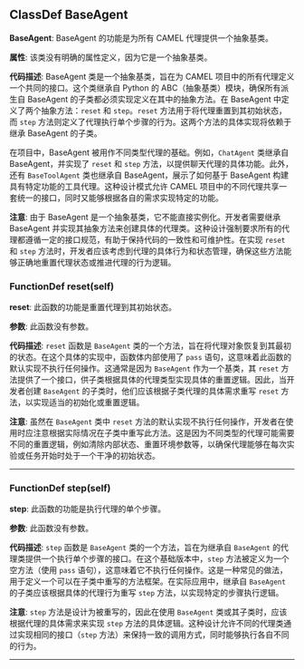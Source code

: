 ## ClassDef BaseAgent
**BaseAgent**: BaseAgent 的功能是为所有 CAMEL 代理提供一个抽象基类。

**属性**: 该类没有明确的属性定义，因为它是一个抽象基类。

**代码描述**: BaseAgent 类是一个抽象基类，旨在为 CAMEL 项目中的所有代理定义一个共同的接口。这个类继承自 Python 的 ABC（抽象基类）模块，确保所有派生自 BaseAgent 的子类都必须实现定义在其中的抽象方法。在 BaseAgent 中定义了两个抽象方法：`reset` 和 `step`。`reset` 方法用于将代理重置到其初始状态，而 `step` 方法则定义了代理执行单个步骤的行为。这两个方法的具体实现将依赖于继承 BaseAgent 的子类。

在项目中，BaseAgent 被用作不同类型代理的基础。例如，`ChatAgent` 类继承自 BaseAgent，并实现了 `reset` 和 `step` 方法，以提供聊天代理的具体功能。此外，还有 `BaseToolAgent` 类也继承自 BaseAgent，展示了如何基于 BaseAgent 构建具有特定功能的工具代理。这种设计模式允许 CAMEL 项目中的不同代理共享一套统一的接口，同时又能够根据各自的需求实现特定的功能。

**注意**: 由于 BaseAgent 是一个抽象基类，它不能直接实例化。开发者需要继承 BaseAgent 并实现其抽象方法来创建具体的代理类。这种设计强制要求所有的代理都遵循一定的接口规范，有助于保持代码的一致性和可维护性。在实现 `reset` 和 `step` 方法时，开发者应该考虑到代理的具体行为和状态管理，确保这些方法能够正确地重置代理状态或推进代理的行为逻辑。
### FunctionDef reset(self)
**reset**: 此函数的功能是重置代理到其初始状态。

**参数**: 此函数没有参数。

**代码描述**: `reset` 函数是 `BaseAgent` 类的一个方法，旨在将代理对象恢复到其最初的状态。在这个具体的实现中，函数体内部使用了 `pass` 语句，这意味着此函数的默认实现不执行任何操作。这通常是因为 `BaseAgent` 作为一个基类，其 `reset` 方法提供了一个接口，供子类根据具体的代理类型实现具体的重置逻辑。因此，当开发者创建 `BaseAgent` 的子类时，他们应该根据子类代理的具体需求重写 `reset` 方法，以实现适当的初始化或重置逻辑。

**注意**: 虽然在 `BaseAgent` 类中 `reset` 方法的默认实现不执行任何操作，开发者在使用时应注意根据实际情况在子类中重写此方法。这是因为不同类型的代理可能需要不同的重置逻辑，例如清除内部状态、重置环境参数等，以确保代理能够在每次实验或任务开始时处于一个干净的初始状态。
***
### FunctionDef step(self)
**step**: 此函数的功能是执行代理的单个步骤。

**参数**: 此函数没有参数。

**代码描述**: `step` 函数是 `BaseAgent` 类的一个方法，旨在为继承自 `BaseAgent` 的代理类提供一个执行单个步骤的接口。在这个基础版本中，`step` 方法被定义为一个空方法（使用 `pass` 语句），这意味着它不执行任何操作。这是一种常见的做法，用于定义一个可以在子类中重写的方法框架。在实际应用中，继承自 `BaseAgent` 的子类应该根据具体的代理行为重写 `step` 方法，以实现特定的步骤执行逻辑。

**注意**: `step` 方法是设计为被重写的，因此在使用 `BaseAgent` 类或其子类时，应该根据代理的具体需求来实现 `step` 方法的具体逻辑。这种设计允许不同的代理类通过实现相同的接口（`step` 方法）来保持一致的调用方式，同时能够执行各自不同的行为。
***

